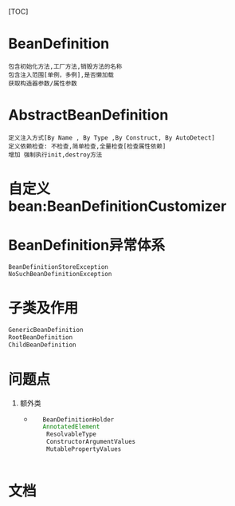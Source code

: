 [TOC]

# BeanDefinition

```
包含初始化方法,工厂方法,销毁方法的名称
包含注入范围[单例，多例],是否懒加载
获取构造器参数/属性参数
```

# AbstractBeanDefinition

```
定义注入方式[By Name , By Type ,By Construct, By AutoDetect]
定义依赖检查: 不检查,简单检查,全量检查[检查属性依赖]
增加 强制执行init,destroy方法

```

# 自定义bean:BeanDefinitionCustomizer

# BeanDefinition异常体系

```
BeanDefinitionStoreException
NoSuchBeanDefinitionException
```

# 子类及作用

```java
GenericBeanDefinition
RootBeanDefinition
ChildBeanDefinition
```

# 问题点

1. 额外类

   - ```java
     	BeanDefinitionHolder
     	AnnotatedElement
         ResolvableType
         ConstructorArgumentValues
         MutablePropertyValues    
         
     ```


# 文档